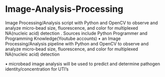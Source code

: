 # Image-Analysis-Processing
Image Processing/Analysis script with Python and OpenCV to observe and analyze micro-bead size, fluorescence, and color for multiplexed NA(nucleic acid) detection .          Sources include Python Programmer and Programming Knowledge(Youtube accounts)
• an Image Processing/Analysis pipeline with Python and OpenCV to observe and analyze micro-bead size, fluorescence, and color for multiplexed NA(nucleic acid) detection

• microbead image analysis will be used to predict and determine pathogen identity/concentration for UTI’s
